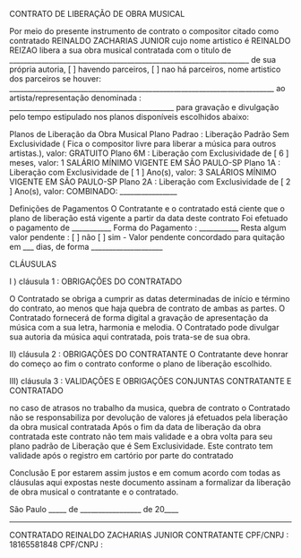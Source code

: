 CONTRATO DE LIBERAÇÃO DE OBRA MUSICAL

Por meio do presente instrumento de contrato o compositor citado como contratado REINALDO ZACHARIAS JUNIOR cujo nome artistico é REINALDO REIZAO libera a sua obra musical contratada com o titulo de ___________________________________________________________________
de sua própria autoria, [ ] havendo parceiros, [ ] nao há parceiros, nome artistico dos parceiros se houver: __________________________________________________________________________
ao artista/representação denominada : ______________________________________________
para gravação e divulgação pelo tempo estipulado nos planos disponíveis escolhidos abaixo:

Planos de Liberação da Obra Musical
Plano Padrao : Liberação Padrão Sem Exclusividade ( Fica o compositor livre para liberar a música para outros artistas.), valor: GRATUITO
Plano 6M : Liberação com Exclusividade de [ 6 ]  meses, valor:  1 SALÁRIO MÍNIMO VIGENTE EM SÃO PAULO-SP
Plano 1A : Liberação com Exclusividade de [ 1 ]  Ano(s), valor:  3 SALÁRIOS MÍNIMO VIGENTE EM SÃO PAULO-SP
Plano 2A : Liberação com Exclusividade de [ 2  ]  Ano(s), valor:  COMBINADO: ________________


Definições de Pagamentos
O Contratante e o contratado está ciente que o plano de liberação está vigente a partir da data deste contrato
Foi efetuado o pagamento de  ___________ Forma do Pagamento  : ___________ Resta algum valor pendente : [ ] não   [ ] sim -  Valor pendente concordado para quitação em ___ dias, de forma ____________________

CLÁUSULAS

I ) cláusula 1 : OBRIGAÇÕES DO CONTRATADO


O Contratado se obriga a cumprir as datas determinadas de início e término do contrato, ao menos que haja quebra de contrato de ambas as partes.
O Contratado fornecerá de forma digital a gravação de apresentação da música com a sua letra, harmonia e melodia.
O Contratado pode divulgar sua autoria da música aqui contratada, pois trata-se de sua obra.


II) cláusula 2 : OBRIGAÇÕES DO CONTRATANTE
O Contratante deve honrar do começo ao fim o contrato conforme o plano de liberação escolhido.


III) cláusula 3 : VALIDAÇÕES E OBRIGAÇÕES CONJUNTAS CONTRATANTE E CONTRATADO

no caso de atrasos no trabalho da musica, quebra de contrato o Contratado não se responsabiliza por devolução de valores já efetuados pela liberação da obra musical contratada
Após o fim da data de liberação da obra contratada este contrato não tem mais validade e a obra volta para seu plano padrão de Liberação que é Sem Exclusividade.
Este contrato tem validade após o registro em cartório por parte do contratado

Conclusão
E por estarem assim justos e em comum acordo com todas as cláusulas aqui expostas neste documento assinam a formalizar da liberação de obra musical o contratante e o contratado.


São Paulo _____ de _________________ de 20____



_________________________________________                _________________________________________
CONTRATADO REINALDO ZACHARIAS JUNIOR                CONTRATANTE
CPF/CNPJ : 18165581848                                                       CPF/CNPJ :

